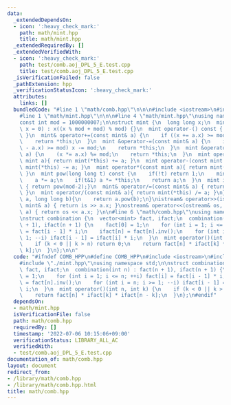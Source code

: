 ```yaml
---
data:
  _extendedDependsOn:
  - icon: ':heavy_check_mark:'
    path: math/mint.hpp
    title: math/mint.hpp
  _extendedRequiredBy: []
  _extendedVerifiedWith:
  - icon: ':heavy_check_mark:'
    path: test/comb.aoj_DPL_5_E.test.cpp
    title: test/comb.aoj_DPL_5_E.test.cpp
  _isVerificationFailed: false
  _pathExtension: hpp
  _verificationStatusIcon: ':heavy_check_mark:'
  attributes:
    links: []
  bundledCode: "#line 1 \"math/comb.hpp\"\n\n\n#include <iostream>\n#include <vector>\n\
    #line 1 \"math/mint.hpp\"\n\n\n#line 4 \"math/mint.hpp\"\nusing namespace std;\n\
    const int mod = 1000000007;\n\nstruct mint {\n  long long x;\n  mint(long long\
    \ x = 0) : x((x % mod + mod) % mod) {}\n  mint operator-() const { return mint(-x);\
    \ }\n  mint& operator+=(const mint& a) {\n    if ((x += a.x) >= mod) x -= mod;\n\
    \    return *this;\n  }\n  mint &operator-=(const mint& a) {\n    if ((x += mod\
    \ - a.x) >= mod) x -= mod;\n    return *this;\n  }\n  mint &operator*=(const mint&\
    \ a) {\n    (x *= a.x) %= mod;\n    return *this;\n  }\n  mint operator+(const\
    \ mint a){ return mint(*this) += a; }\n  mint operator-(const mint a){ return\
    \ mint(*this) -= a; }\n  mint operator*(const mint a){ return mint(*this) *= a;\
    \ }\n  mint pow(long long t) const {\n    if(!t) return 1;\n    mint a = pow(t>>1);\n\
    \    a *= a;\n    if(t&1) a *= *this;\n    return a;\n  }\n  mint inv() const\
    \ { return pow(mod-2);}\n  mint& operator/=(const mint& a) { return *this *= a.inv();\
    \ }\n  mint operator/(const mint& a){ return mint(*this) /= a; }\n};\nmint pow(mint\
    \ a, long long b){\n    return a.pow(b);\n}\nistream& operator>>(istream& is,\
    \ mint& a) { return is >> a.x; }\nostream& operator<<(ostream& os, const mint&\
    \ a) { return os << a.x; }\n\n#line 6 \"math/comb.hpp\"\nusing namespace std;\n\
    \nstruct combination {\n  vector<mint> fact, ifact;\n  combination(int n) : fact(n\
    \ + 1), ifact(n + 1) {\n    fact[0] = 1;\n    for (int i = 1; i <= n; ++i) fact[i]\
    \ = fact[i - 1] * i;\n    ifact[n] = fact[n].inv();\n    for (int i = n; i >=\
    \ 1; --i) ifact[i - 1] = ifact[i] * i;\n  }\n  mint operator()(int n, int k) {\n\
    \    if (k < 0 || k > n) return 0;\n    return fact[n] * ifact[k] * ifact[n -\
    \ k];\n  }\n};\n\n"
  code: "#ifndef COMB_HPP\n#define COMB_HPP\n#include <iostream>\n#include <vector>\n\
    #include \"./mint.hpp\"\nusing namespace std;\n\nstruct combination {\n  vector<mint>\
    \ fact, ifact;\n  combination(int n) : fact(n + 1), ifact(n + 1) {\n    fact[0]\
    \ = 1;\n    for (int i = 1; i <= n; ++i) fact[i] = fact[i - 1] * i;\n    ifact[n]\
    \ = fact[n].inv();\n    for (int i = n; i >= 1; --i) ifact[i - 1] = ifact[i] *\
    \ i;\n  }\n  mint operator()(int n, int k) {\n    if (k < 0 || k > n) return 0;\n\
    \    return fact[n] * ifact[k] * ifact[n - k];\n  }\n};\n#endif"
  dependsOn:
  - math/mint.hpp
  isVerificationFile: false
  path: math/comb.hpp
  requiredBy: []
  timestamp: '2022-07-06 10:15:06+09:00'
  verificationStatus: LIBRARY_ALL_AC
  verifiedWith:
  - test/comb.aoj_DPL_5_E.test.cpp
documentation_of: math/comb.hpp
layout: document
redirect_from:
- /library/math/comb.hpp
- /library/math/comb.hpp.html
title: math/comb.hpp
---
```

